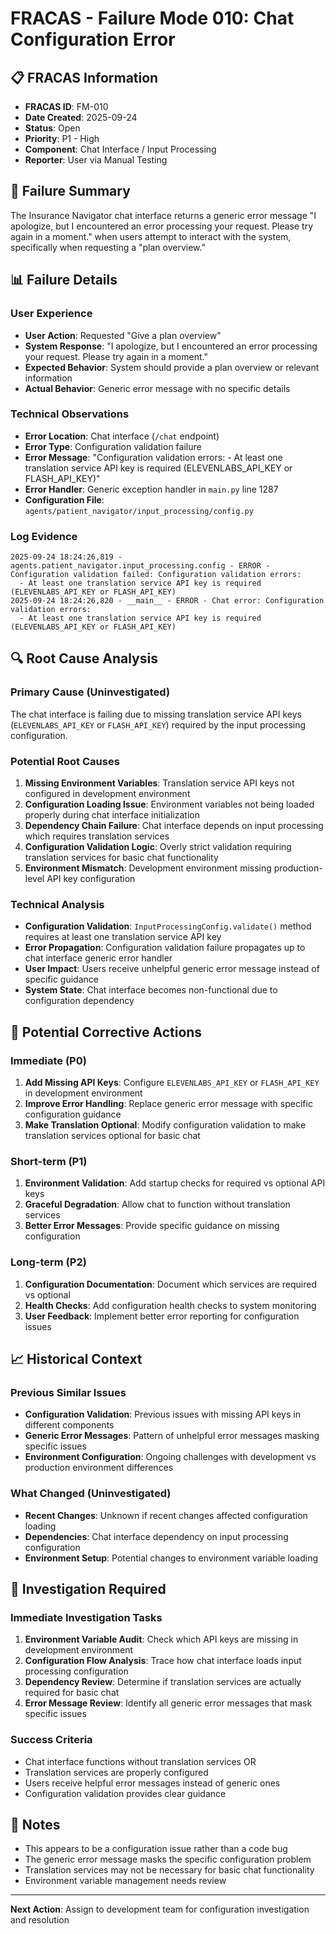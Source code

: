 # FRACAS - Failure Mode 010: Chat Configuration Error

## 📋 **FRACAS Information**
- **FRACAS ID**: FM-010
- **Date Created**: 2025-09-24
- **Status**: Open
- **Priority**: P1 - High
- **Component**: Chat Interface / Input Processing
- **Reporter**: User via Manual Testing

## 🚨 **Failure Summary**
The Insurance Navigator chat interface returns a generic error message "I apologize, but I encountered an error processing your request. Please try again in a moment." when users attempt to interact with the system, specifically when requesting a "plan overview."

## 📊 **Failure Details**

### **User Experience**
- **User Action**: Requested "Give a plan overview"
- **System Response**: "I apologize, but I encountered an error processing your request. Please try again in a moment."
- **Expected Behavior**: System should provide a plan overview or relevant information
- **Actual Behavior**: Generic error message with no specific details

### **Technical Observations**
- **Error Location**: Chat interface (`/chat` endpoint)
- **Error Type**: Configuration validation failure
- **Error Message**: "Configuration validation errors: - At least one translation service API key is required (ELEVENLABS_API_KEY or FLASH_API_KEY)"
- **Error Handler**: Generic exception handler in `main.py` line 1287
- **Configuration File**: `agents/patient_navigator/input_processing/config.py`

### **Log Evidence**
```
2025-09-24 18:24:26,819 - agents.patient_navigator.input_processing.config - ERROR - Configuration validation failed: Configuration validation errors:
  - At least one translation service API key is required (ELEVENLABS_API_KEY or FLASH_API_KEY)
2025-09-24 18:24:26,820 - __main__ - ERROR - Chat error: Configuration validation errors:
  - At least one translation service API key is required (ELEVENLABS_API_KEY or FLASH_API_KEY)
```

## 🔍 **Root Cause Analysis**

### **Primary Cause (Uninvestigated)**
The chat interface is failing due to missing translation service API keys (`ELEVENLABS_API_KEY` or `FLASH_API_KEY`) required by the input processing configuration.

### **Potential Root Causes**
1. **Missing Environment Variables**: Translation service API keys not configured in development environment
2. **Configuration Loading Issue**: Environment variables not being loaded properly during chat interface initialization
3. **Dependency Chain Failure**: Chat interface depends on input processing which requires translation services
4. **Configuration Validation Logic**: Overly strict validation requiring translation services for basic chat functionality
5. **Environment Mismatch**: Development environment missing production-level API key configuration

### **Technical Analysis**
- **Configuration Validation**: `InputProcessingConfig.validate()` method requires at least one translation service API key
- **Error Propagation**: Configuration validation failure propagates up to chat interface generic error handler
- **User Impact**: Users receive unhelpful generic error message instead of specific guidance
- **System State**: Chat interface becomes non-functional due to configuration dependency

## 🎯 **Potential Corrective Actions**

### **Immediate (P0)**
1. **Add Missing API Keys**: Configure `ELEVENLABS_API_KEY` or `FLASH_API_KEY` in development environment
2. **Improve Error Handling**: Replace generic error message with specific configuration guidance
3. **Make Translation Optional**: Modify configuration validation to make translation services optional for basic chat

### **Short-term (P1)**
1. **Environment Validation**: Add startup checks for required vs optional API keys
2. **Graceful Degradation**: Allow chat to function without translation services
3. **Better Error Messages**: Provide specific guidance on missing configuration

### **Long-term (P2)**
1. **Configuration Documentation**: Document which services are required vs optional
2. **Health Checks**: Add configuration health checks to system monitoring
3. **User Feedback**: Implement better error reporting for configuration issues

## 📈 **Historical Context**

### **Previous Similar Issues**
- **Configuration Validation**: Previous issues with missing API keys in different components
- **Generic Error Messages**: Pattern of unhelpful error messages masking specific issues
- **Environment Configuration**: Ongoing challenges with development vs production environment differences

### **What Changed (Uninvestigated)**
- **Recent Changes**: Unknown if recent changes affected configuration loading
- **Dependencies**: Chat interface dependency on input processing configuration
- **Environment Setup**: Potential changes to environment variable loading

## 🔧 **Investigation Required**

### **Immediate Investigation Tasks**
1. **Environment Variable Audit**: Check which API keys are missing in development environment
2. **Configuration Flow Analysis**: Trace how chat interface loads input processing configuration
3. **Dependency Review**: Determine if translation services are actually required for basic chat
4. **Error Message Review**: Identify all generic error messages that mask specific issues

### **Success Criteria**
- Chat interface functions without translation services OR
- Translation services are properly configured
- Users receive helpful error messages instead of generic ones
- Configuration validation provides clear guidance

## 📝 **Notes**
- This appears to be a configuration issue rather than a code bug
- The generic error message masks the specific configuration problem
- Translation services may not be necessary for basic chat functionality
- Environment variable management needs review

---
**Next Action**: Assign to development team for configuration investigation and resolution
